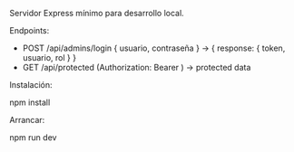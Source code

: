 Servidor Express mínimo para desarrollo local.

Endpoints:
- POST /api/admins/login { usuario, contraseña } -> { response: { token, usuario, rol } }
- GET /api/protected (Authorization: Bearer <token>) -> protected data

Instalación:

npm install

Arrancar:

npm run dev
